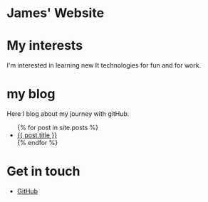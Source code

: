 # James' Website

# My interests
I'm interested in learning new It technologies for fun and for work.

# my blog
Here I blog about my journey with gitHub.
<ul>
  {% for post in site.posts %}
  <li>
    <a href="{{ post.url }}">{{ post.title }}</a>
  </li>
  {% endfor %}
</ul>

# Get in touch
<ul>
<li><a href="https://github.com/{{ site.github_username}}">GitHub</a></li>
</ul>

